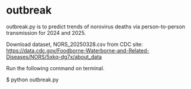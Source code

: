 # outbreak
outbreak.py is to predict trends of norovirus deaths via person-to-person transmission for 2024 and 2025.

Download dataset, NORS_20250328.csv from CDC site: https://data.cdc.gov/Foodborne-Waterborne-and-Related-Diseases/NORS/5xkq-dg7x/about_data

Run the following command on terminal.

$ python outbreak.py
